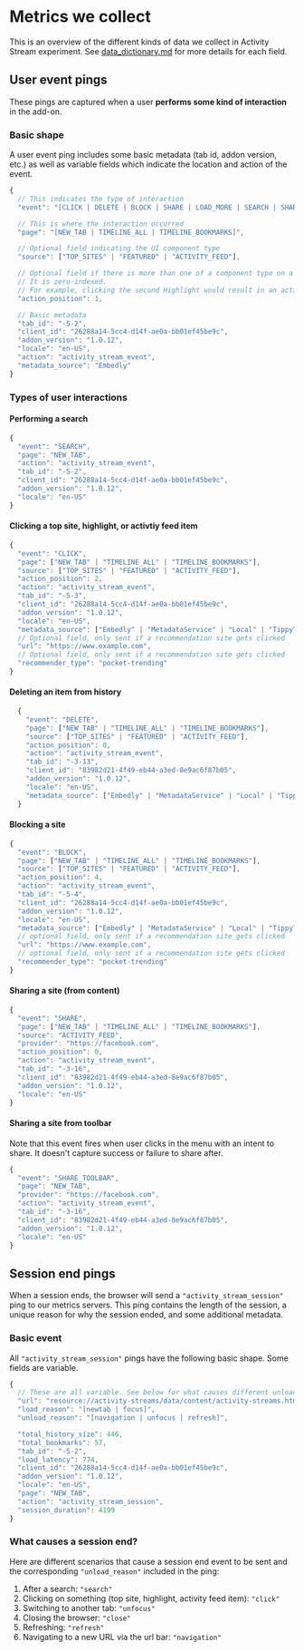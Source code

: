 # Metrics we collect

This is an overview of the different kinds of data we collect in Activity Stream experiment. See [data_dictionary.md](data_dictionary.md) for more details for each field.

## User event pings

These pings are captured when a user **performs some kind of interaction** in the add-on.

### Basic shape

A user event ping includes some basic metadata (tab id, addon version, etc.) as well as variable fields which indicate the location and action of the event.

```js
{
  // This indicates the type of interaction
  "event": "[CLICK | DELETE | BLOCK | SHARE | LOAD_MORE | SEARCH | SHARE_TOOLBAR]",

  // This is where the interaction occurred
  "page": "[NEW_TAB | TIMELINE_ALL | TIMELINE_BOOKMARKS]",

  // Optional field indicating the UI component type
  "source": ["TOP_SITES" | "FEATURED" | "ACTIVITY_FEED"],

  // Optional field if there is more than one of a component type on a page.
  // It is zero-indexed.
  // For example, clicking the second Highlight would result in an action_position of 1
  "action_position": 1,

  // Basic metadata
  "tab_id": "-5-2",
  "client_id": "26288a14-5cc4-d14f-ae0a-bb01ef45be9c",
  "addon_version": "1.0.12",
  "locale": "en-US",
  "action": "activity_stream_event",
  "metadata_source": "Embedly"
}
```

### Types of user interactions

#### Performing a search

```js
{
  "event": "SEARCH",
  "page": "NEW_TAB",
  "action": "activity_stream_event",
  "tab_id": "-5-2",
  "client_id": "26288a14-5cc4-d14f-ae0a-bb01ef45be9c",
  "addon_version": "1.0.12",
  "locale": "en-US"
}
```

#### Clicking a top site, highlight, or activtiy feed item

```js
{
  "event": "CLICK",
  "page": ["NEW_TAB" | "TIMELINE_ALL" | "TIMELINE_BOOKMARKS"],
  "source": ["TOP_SITES" | "FEATURED" | "ACTIVITY_FEED"],
  "action_position": 2,
  "action": "activity_stream_event",
  "tab_id": "-5-3",
  "client_id": "26288a14-5cc4-d14f-ae0a-bb01ef45be9c",
  "addon_version": "1.0.12",
  "locale": "en-US",
  "metadata_source": ["Embedly" | "MetadataService" | "Local" | "TippyTopProvider"],
  // Optional field, only sent if a recommendation site gets clicked
  "url": "https://www.example.com",
  // Optional field, only sent if a recommendation site gets clicked
  "recommender_type": "pocket-trending"
}
```

#### Deleting an item from history

```js
  {
    "event": "DELETE",
    "page": ["NEW_TAB" | "TIMELINE_ALL" | "TIMELINE_BOOKMARKS"],
    "source": ["TOP_SITES" | "FEATURED" | "ACTIVITY_FEED"],
    "action_position": 0,
    "action": "activity_stream_event",
    "tab_id": "-3-13",
    "client_id": "83982d21-4f49-eb44-a3ed-8e9ac6f87b05",
    "addon_version": "1.0.12",
    "locale": "en-US",
    "metadata_source": ["Embedly" | "MetadataService" | "Local" | "TippyTopProvider"]
  }
```

#### Blocking a site

```js
{
  "event": "BLOCK",
  "page": ["NEW_TAB" | "TIMELINE_ALL" | "TIMELINE_BOOKMARKS"],
  "source": ["TOP_SITES" | "FEATURED" | "ACTIVITY_FEED"],
  "action_position": 4,
  "action": "activity_stream_event",
  "tab_id": "-5-4",
  "client_id": "26288a14-5cc4-d14f-ae0a-bb01ef45be9c",
  "addon_version": "1.0.12",
  "locale": "en-US",
  "metadata_source": ["Embedly" | "MetadataService" | "Local" | "TippyTopProvider"],
  // optional field, only sent if a recommendation site gets clicked
  "url": "https://www.example.com",
  // optional field, only sent if a recommendation site gets clicked
  "recommender_type": "pocket-trending"
}
```

#### Sharing a site (from content)

```js
{
  "event": "SHARE",
  "page": ["NEW_TAB" | "TIMELINE_ALL" | "TIMELINE_BOOKMARKS"],
  "source": "ACTIVITY_FEED",
  "provider": "https://facebook.com",
  "action_position": 0,
  "action": "activity_stream_event",
  "tab_id": "-3-16",
  "client_id": "83982d21-4f49-eb44-a3ed-8e9ac6f87b05",
  "addon_version": "1.0.12",
  "locale": "en-US"
}
```

#### Sharing a site from toolbar

Note that this event fires when user clicks in the menu with an intent to share.
It doesn't capture success or failure to share after.

```js
{
  "event": "SHARE_TOOLBAR",
  "page": "NEW_TAB",
  "provider": "https://facebook.com",
  "action": "activity_stream_event",
  "tab_id": "-3-16",
  "client_id": "83982d21-4f49-eb44-a3ed-8e9ac6f87b05",
  "addon_version": "1.0.12",
  "locale": "en-US"
}
```

## Session end pings

When a session ends, the browser will send a `"activity_stream_session"` ping to our metrics servers. This ping contains the length of the session, a unique reason for why the session ended, and some additional metadata.

### Basic event

All `"activity_stream_session"` pings have the following basic shape. Some fields are variable.

```js
{
  // These are all variable. See below for what causes different unload_reasons
  "url": "resource://activity-streams/data/content/activity-streams.html#/[timeline][/bookmarks]",
  "load_reason": "[newtab | focus]",
  "unload_reason": "[navigation | unfocus | refresh]",

  "total_history_size": 446,
  "total_bookmarks": 57,
  "tab_id": "-5-2",
  "load_latency": 774,
  "client_id": "26288a14-5cc4-d14f-ae0a-bb01ef45be9c",
  "addon_version": "1.0.12",
  "locale": "en-US",
  "page": "NEW_TAB",
  "action": "activity_stream_session",
  "session_duration": 4199
}
```

### What causes a session end?

Here are different scenarios that cause a session end event to be sent and the corresponding `"unload_reason"` included in the ping:

1. After a search: `"search"`
2. Clicking on something (top site, highlight, activity feed item): `"click"`
3. Switching to another tab: `"unfocus"`
4. Closing the browser: `"close"`
5. Refreshing: `"refresh"`
6. Navigating to a new URL via the url bar: `"navigation"`
